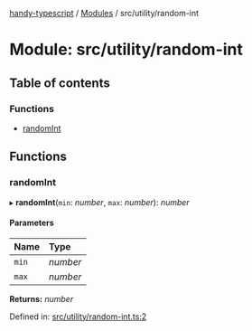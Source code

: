 [handy-typescript](../README.md) / [Modules](../modules.md) / src/utility/random-int

# Module: src/utility/random-int

## Table of contents

### Functions

- [randomInt](src_utility_random_int.md#randomint)

## Functions

### randomInt

▸ **randomInt**(`min`: *number*, `max`: *number*): *number*

#### Parameters

| Name | Type |
| :------ | :------ |
| `min` | *number* |
| `max` | *number* |

**Returns:** *number*

Defined in: [src/utility/random-int.ts:2](https://github.com/robbiemu/handy-typescript/blob/2f4db4b/src/utility/random-int.ts#L2)
